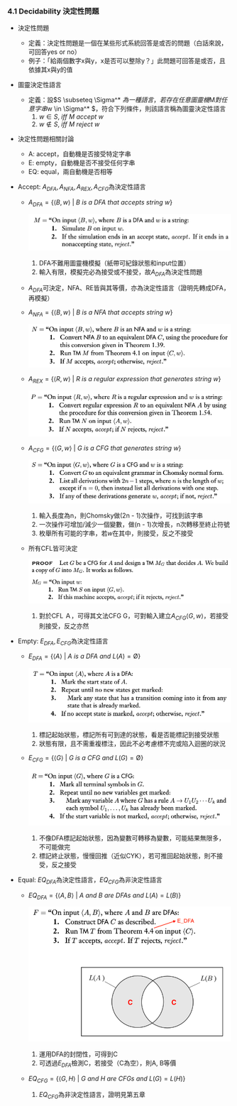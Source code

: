 ### 4.1 Decidability 決定性問題

- 決定性問題
  - 定義：決定性問題是一個在某些形式系統回答是或否的問題（白話來說，可回答yes or no）
  - 例子：「給兩個數字x與y，x是否可以整除y？」此問題可回答是或否，且依據其x與y的值

- 圖靈決定性語言
  - 定義：設$S \subseteq \Sigma^* $為一種語言，若存在任意圖靈機$M$對任意字串$w \in \Sigma^* $，符合下列條件，則該語言稱為圖靈決定性語言
    1. $w \in S,\ iff\ M\ accept\ w$
    2. $w \notin S,\ iff\ M\ reject\ w$

- 決定性問題相關討論
  - A: accept，自動機是否接受特定字串
  - E: empty，自動機是否不接受任何字串
  - EQ: equal，兩自動機是否相等

- Accept: $A_{DFA}, A_{NFA}, A_{REX}, A_{CFG}$為決定性語言
  - $A_{DFA} = \{ ⟨B, w⟩\ |\ B\ is\ a\ DFA\ that\ accepts\ string\ w\}$

    ![avatar](Graph/4.1.1.png)
    
    1. DFA不難用圖靈機模擬（紙帶可紀錄狀態和input位置）
    2. 輸入有限，模擬完必為接受或不接受，故$A_{DFA}$為決定性問題
  - $A_{DFA}$可決定，NFA、RE皆與其等價，亦為決定性語言（證明先轉成DFA，再模擬）
  - $A_{NFA} = \{ ⟨B, w⟩\ |\ B\ is\ a\ NFA\ that\ accepts\ string\ w\}$
    
    ![avatar](Graph/4.1.2.png)

  - $A_{REX} = \{ ⟨R, w⟩\ |\ R\ is\ a\ regular\ expression\ that\ generates\ string\ w\}$
   
    ![avatar](Graph/4.1.3.png)

  - $A_{CFG} = \{ ⟨G, w⟩\ |\ G\ is\ a\ CFG\ that\ generates\ string\ w\}$

    ![avatar](Graph/4.1.4.png)

    1. 輸入長度為n，則Chomsky做(2n - 1)次操作，可找到該字串
    2. 一次操作可增加/減少一個變數，做(n - 1)次增長，n次轉移至終止符號
    3. 枚舉所有可能的字串，若$w$在其中，則接受，反之不接受

  - 所有CFL皆可決定

    ![avatar](Graph/4.1.8.png)

    1. 對於CFL Ａ，可得其文法CFG G，可對輸入建立$A_{CFG}⟨G, w⟩$，若接受則接受，反之亦然

- Empty: $E_{DFA}, E_{CFG}$為決定性語言
  - $E_{DFA} = \{ ⟨A⟩\ |\ A\ is\ a\ DFA\ and\ L(A) = \text{\O} \}$

    ![avatar](Graph/4.1.5.png)

    1. 標記起始狀態，標記所有可到達的狀態，看是否能標記到接受狀態
    2. 狀態有限，且不需重複標注，因此不必考慮標不完或陷入迴圈的狀況

  - $E_{CFG} = \{ ⟨G⟩\ |\ G\ is\ a\ CFG\ and\ L(G) = \text{\O} \}$

    ![avatar](Graph/4.1.6.png)

    1. 不像DFA標記起始狀態，因為變數可轉移為變數，可能結果無限多，不可能做完
    2. 標記終止狀態，慢慢回推（近似CYK），若可推回起始狀態，則不接受，反之接受

- Equal:  $EQ_{DFA}$為決定性語言，$EQ_{CFG}$為非決定性語言
  - $EQ_{DFA} = \{ ⟨A, B⟩\ |\ A\ and\ B\ are\ DFAs\ and\ L(A) = L(B) \}$

    ![avatar](Graph/4.1.7.png)

    1. 運用DFA的封閉性，可得到C
    2. 可透過$E_{DFA}$檢測C，若接受（C為空），則A, B等價

  - $EQ_{CFG} = \{ ⟨G,H⟩\ |\ G\ and\ H\ are\ CFGs\ and\ L(G) = L(H) \}$
    1. $EQ_{CFG}$為非決定性語言，證明見第五章
